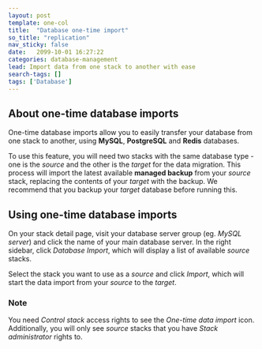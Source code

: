 ```yaml
---
layout: post
template: one-col
title:  "Database one-time import"
so_title: "replication"
nav_sticky: false
date:   2099-10-01 16:27:22
categories: database-management
lead: Import data from one stack to another with ease
search-tags: []
tags: ['Database']
---
```


## About one-time database imports
One-time database imports allow you to easily transfer your database from one stack to another, using **MySQL**, **PostgreSQL** and **Redis** databases.

To use this feature, you will need two stacks with the same database type - one is the _source_ and the other is the _target_ for the data migration. This process will import the latest available <b>managed backup</b> from your <i>source</i> stack, replacing the contents of your <i>target</i> with the backup. We recommend that you backup your <i>target</i> database before running this.

## Using one-time database imports
On your stack detail page, visit your database server group (eg. _MySQL server_) and click the name of your main database server. In the right sidebar, click _Database Import_, which will display a list of available _source_ stacks.

Select the stack you want to use as a <i>source</i> and click _Import_, which will start the data import from your _source_ to the _target_.

<div class="notice">
	<h3>Note</h3>
	<p>You need <i>Control stack</i> access rights to see the <i>One-time data import</i> icon. Additionally, you will only see <i>source</i> stacks that you have <i>Stack administrator</i> rights to.</p>
</div>